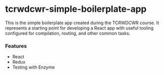 # tcrwdcwr-simple-boilerplate-app #

This is the simple boilerplate app created during the TCRWDCWR course. It represents a starting point for developing a React app with useful tooling configured for compilation, routing, and other common tasks.

### Features ###

* React
* Redux
* Testing with Enzyme